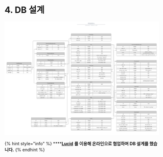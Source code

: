 # 4. DB 설계

![](../../../.gitbook/assets/db.png)

{% hint style="info" %}
\*\*\*\*[**Lucid**](https://lucid.app/documents) **를 이용해 온라인으로 협업하며 DB 설계를 했습니다.**
{% endhint %}

